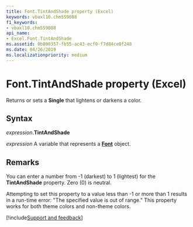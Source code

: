 ```yaml
---
title: Font.TintAndShade property (Excel)
keywords: vbaxl10.chm559088
f1_keywords:
- vbaxl10.chm559088
api_name:
- Excel.Font.TintAndShade
ms.assetid: 0b890357-fb55-ac43-ecf0-f7d84ce0f248
ms.date: 04/26/2019
ms.localizationpriority: medium
---
```



# Font.TintAndShade property (Excel)

Returns or sets a **Single** that lightens or darkens a color.


## Syntax

_expression_.**TintAndShade**

_expression_ A variable that represents a **[Font](excel.font(object).md)** object.


## Remarks

You can enter a number from -1 (darkest) to 1 (lightest) for the **TintAndShade** property. Zero (0) is neutral.

Attempting to set this property to a value less than -1 or more than 1 results in a run-time error: "The specified value is out of range." This property works for both theme colors and non-theme colors.




[!include[Support and feedback](~/includes/feedback-boilerplate.md)]